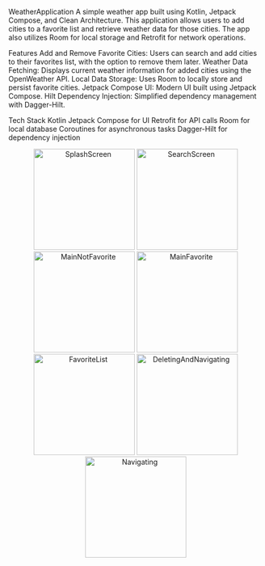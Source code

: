 WeatherApplication
A simple weather app built using Kotlin, Jetpack Compose, and Clean Architecture. This application allows users to add cities to a favorite list and retrieve weather data for those cities. The app also utilizes Room for local storage and Retrofit for network operations.

Features
Add and Remove Favorite Cities: Users can search and add cities to their favorites list, with the option to remove them later.
Weather Data Fetching: Displays current weather information for added cities using the OpenWeather API.
Local Data Storage: Uses Room to locally store and persist favorite cities.
Jetpack Compose UI: Modern UI built using Jetpack Compose.
Hilt Dependency Injection: Simplified dependency management with Dagger-Hilt.

Tech Stack
Kotlin
Jetpack Compose for UI
Retrofit for API calls
Room for local database
Coroutines for asynchronous tasks
Dagger-Hilt for dependency injection


<p align="center">
  <img src="https://github.com/user-attachments/assets/e36fbc86-072f-48bc-9387-ef162d67fe92" alt="SplashScreen" width="200"/>
  <img src="https://github.com/user-attachments/assets/eab288b2-9642-4cc2-a35e-9d573f56b3bf" alt="SearchScreen" width="200"/>
  <img src="https://github.com/user-attachments/assets/6ad0da93-dcdb-4b3f-acb2-14883230d751" alt="MainNotFavorite" width="200"/>
  <img src="https://github.com/user-attachments/assets/25834e6d-d43b-4e79-b57f-076f5bc188d9" alt="MainFavorite" width="200"/>
  <img src="https://github.com/user-attachments/assets/3300390f-f2af-459e-963d-5311dc521905" alt="FavoriteList" width="200"/>
  <img src="https://github.com/user-attachments/assets/d2a6788d-ea6f-42e2-b231-8adb78666722" alt="DeletingAndNavigating" width="200"/>
  <img src="https://github.com/user-attachments/assets/df16c1ad-9c7f-4cf8-8242-1cc4efbc73fb" alt="Navigating" width="200"/>
</p>
